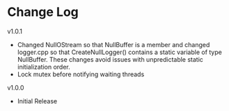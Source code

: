 # Change Log

v1.0.1

- Changed NullOStream so that NullBuffer is a member and changed logger.cpp
  so that CreateNullLogger() contains a static variable of type NullBuffer.
  These changes avoid issues with unpredictable static initialization order.
- Lock mutex before notifying waiting threads

v1.0.0

- Initial Release
